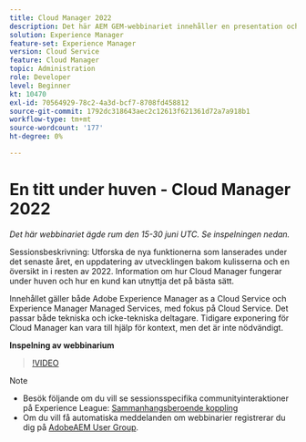 ```yaml
---
title: Cloud Manager 2022
description: Det här AEM GEM-webbinariet innehåller en presentation och en demonstration om följande:Utforska de nya funktionerna som släpptes förra året, en uppdatering bakom kulisserna ... (Beskrivningarna ska vara mellan 60 och 160 tecken)
solution: Experience Manager
feature-set: Experience Manager
version: Cloud Service
feature: Cloud Manager
topic: Administration
role: Developer
level: Beginner
kt: 10470
exl-id: 70564929-78c2-4a3d-bcf7-8708fd458812
source-git-commit: 1792dc318643aec2c12613f621361d72a7a918b1
workflow-type: tm+mt
source-wordcount: '177'
ht-degree: 0%

---
```


# En titt under huven - Cloud Manager 2022

*Det här webbinariet ägde rum den 15-30 juni UTC. Se inspelningen nedan.*

Sessionsbeskrivning: Utforska de nya funktionerna som lanserades under det senaste året, en uppdatering av utvecklingen bakom kulisserna och en översikt in i resten av 2022. Information om hur Cloud Manager fungerar under huven och hur en kund kan utnyttja det på bästa sätt.

Innehållet gäller både Adobe Experience Manager as a Cloud Service och Experience Manager Managed Services, med fokus på Cloud Service. Det passar både tekniska och icke-tekniska deltagare. Tidigare exponering för Cloud Manager kan vara till hjälp för kontext, men det är inte nödvändigt.

**Inspelning av webbinarium**

>[!VIDEO](https://video.tv.adobe.com/v/343876)

>[!NOTE]
>
>* Besök följande om du vill se sessionsspecifika communityinteraktioner på Experience League: [Sammanhangsberoende koppling](https://adobe.ly/3O0rdzd)
>* Om du vill få automatiska meddelanden om webbinarier registrerar du dig på [AdobeAEM User Group](https://aem-augs.adobe.com/).
